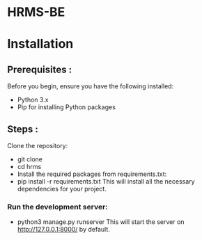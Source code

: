 # HRMS-BE

# Installation
## Prerequisites :

Before you begin, ensure you have the following installed:

 - Python 3.x
 - Pip for installing Python packages

## Steps :
Clone the repository:
- git clone <repository-url>
- cd hrms
- Install the required packages from requirements.txt:
- pip install -r requirements.txt
This will install all the necessary dependencies for your project.

### Run the development server:
- python3 manage.py runserver
This will start the server on http://127.0.0.1:8000/ by default.